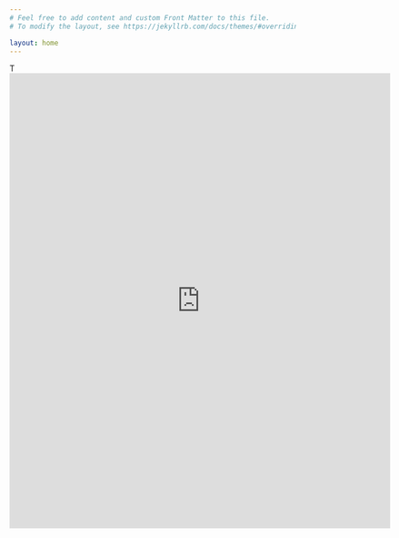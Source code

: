 ```yaml
---
# Feel free to add content and custom Front Matter to this file.
# To modify the layout, see https://jekyllrb.com/docs/themes/#overriding-theme-defaults

layout: home
---
```


T<iframe width="670" height="800" src="https://www.inoreader.com/stream/user/1006268016/tag/InfoSec%20OPML%20Feeds/view/html?cs=m" frameborder="0" tabindex="-1"></iframe>
